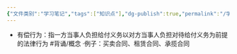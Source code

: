 ```yaml
---
{"文件类别":"学习笔记","tags":["知识点"],"dg-publish":true,"permalink":"/学习笔记/知识点/有偿行为/","dgPassFrontmatter":true}
---
```


- 有偿行为：指一方当事人负担给付义务以对方当事人负担对待给付义务为前提的法律行为 #背诵/概念 
·例子：买卖合同、租赁合同、承揽合同